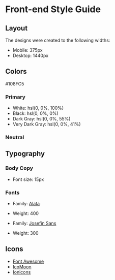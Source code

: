 # Front-end Style Guide

## Layout

The designs were created to the following widths:

- Mobile: 375px
- Desktop: 1440px

## Colors

#108FC5

### Primary

- White: hsl(0, 0%, 100%)
- Black: hsl(0, 0%, 0%)
- Dark Gray: hsl(0, 0%, 55%)
- Very Dark Gray: hsl(0, 0%, 41%)

### Neutral

## Typography

### Body Copy

- Font size: 15px

### Fonts

- Family: [Alata](https://fonts.google.com/specimen/Alata)
- Weight: 400

- Family: [Josefin Sans](https://fonts.google.com/specimen/Josefin+Sans)
- Weight: 300

## Icons

- [Font Awesome](https://fontawesome.com)
- [IcoMoon](https://icomoon.io)
- [Ionicons](https://ionicons.com)

